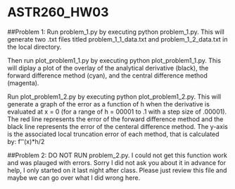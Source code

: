 # ASTR260_HW03
##Problem 1: 
Run problem_1.py by executing python problem_1.py. This will generate two .txt files titled problem_1_1_data.txt and problem_1_2_data.txt in the local directory. 

Then run plot_problem1_1.py by executing python plot_problem1_1.py. This will diplay a plot of the overlay of the analytical derivative (black), the forward difference method (cyan), and the central difference method (magenta). 

Run plot_problem1_2.py by executing python plot_problem1_2.py. This will generate a graph of the error as a function of h when the derivative is evaluated at x = 0 (for a range of h = 00001 to .1 with a step size of .00001). The red line represents the error of the forward difference method and the black line represents the error of the centeral difference method. The y-axis is the associated local truncation error of each method, that is calculated by: f''(x)*h/2


##Problem 2:
DO NOT RUN problem_2.py. I could not get this function work and was plauged with errors. Sorry I did not ask you about it in advance for help, I only started on it last night after class. Please just review this file and maybe we can go over what I did wrong here. 
